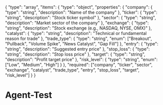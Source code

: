 {
  "type": "array",
  "items": {
    "type": "object",
    "properties": {
      "company": {
        "type": "string",
        "description": "Name of the company"
      },
      "ticker": {
        "type": "string",
        "description": "Stock ticker symbol"
      },
      "sector": {
        "type": "string",
        "description": "Market sector of the company"
      },
      "exchange": {
        "type": "string",
        "description": "Stock exchange (e.g., NASDAQ, NYSE, OMX)"
      },
      "catalyst": {
        "type": "string",
        "description": "Technical or fundamental reason for trade"
      },
      "trade_type": {
        "type": "string",
        "enum": ["Breakout", "Pullback", "Volume Spike", "News Catalyst", "Gap Fill"]
      },
      "entry": {
        "type": "string",
        "description": "Suggested entry price"
      },
      "stop_loss": {
        "type": "string",
        "description": "Stop loss price"
      },
      "target": {
        "type": "string",
        "description": "Profit target price"
      },
      "risk_level": {
        "type": "string",
        "enum": ["Low", "Medium", "High"]
      }
    },
    "required": ["company", "ticker", "sector", "exchange", "catalyst", "trade_type", "entry", "stop_loss", "target", "risk_level"]
  }
}
# Agent-Test
